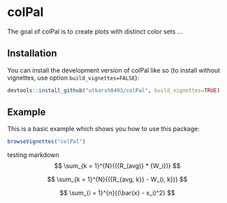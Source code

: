 
# colPal

<!-- badges: start -->
<!-- badges: end -->

The goal of colPal is to create plots with distinct color sets ...

## Installation

You can install the development version of colPal like so (to install without vignettes, use option `build_vignettes=FALSE`):

``` r
devtools::install_github("utkarsh0493/colPal", build_vignettes=TRUE)
```

## Example

This is a basic example which shows you how to use this package:

``` r
browseVignettes("colPal")
```


testing markdown
$$
\sum_{k = 1}^{N}{({R_(avg)} * {W_i})}
$$

$$
\sum_{k = 1}^{N}{({R_{avg, k}} - W_{i, k})}
$$


$$
\sum_{i = 1}^{n}{(\bar{x} - x_i)^2}
$$
